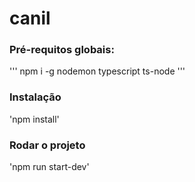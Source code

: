 # canil

### Pré-requitos globais:
'''
npm i -g nodemon typescript ts-node
'''

### Instalação
'npm install'

### Rodar o projeto
'npm run start-dev'